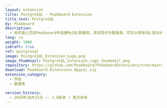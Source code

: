 ```yaml
---
layout: extension
title: PostgreSQL - Peakboard Extension
title_text: PostgreSQL
by: Peakboard
description: 
  - 拓件能让您在Peakboard中连接MySQL数据库，并将其作为数据源。您可以使用SQL语句从中读取数据。
lang: cn
weight: 1000
isDraft: true
ref: postgresql
image: PostgreSQL_Extension_Logo.png
image_thumbnail: PostgreSQL_Extension_Logo_thumbnail.png
repository: https://github.com/Peakboard/PeakboardExtensions/tree/master/PostgreSQL
download: Peakboard.Extensions.Npgsql.zip
extension_category:
  - 所有
  - 数据库

version_history:
  - 2020年10月21日 —— 1.0版本 | 首次发布
---
```

